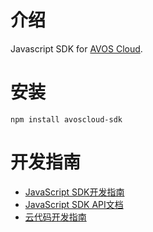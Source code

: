 # 介绍

Javascript SDK for [AVOS Cloud](http://cn.avoscloud.com).

# 安装

	npm install avoscloud-sdk

# 开发指南

* [JavaScript SDK开发指南](https://cn.avoscloud.com/docs/js_guide.html)
* [JavaScript SDK API文档](https://cn.avoscloud.com/docs/api/javascript/index.html)
* [云代码开发指南](https://cn.avoscloud.com/docs/cloud_code_guide.html)
